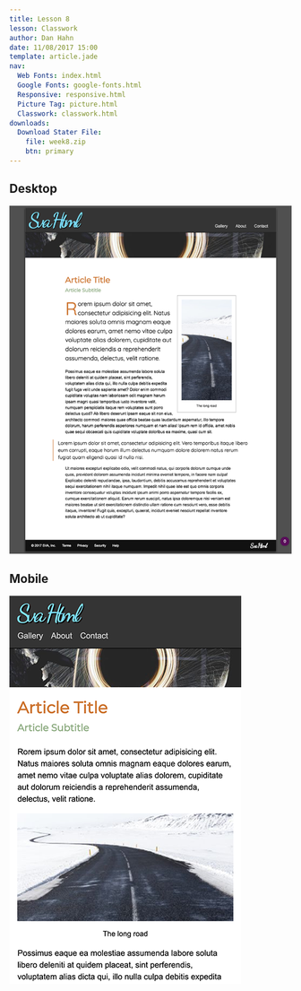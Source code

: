 ```yaml
---
title: Lesson 8
lesson: Classwork
author: Dan Hahn
date: 11/08/2017 15:00
template: article.jade
nav:
  Web Fonts: index.html
  Google Fonts: google-fonts.html
  Responsive: responsive.html
  Picture Tag: picture.html
  Classwork: classwork.html
downloads:
  Download Stater File:
    file: week8.zip
    btn: primary
---
```


## Desktop

![](images/lg.png)

## Mobile

![](images/sm.png)

<style>
img {
  max-width: 100%;
}
</style>
